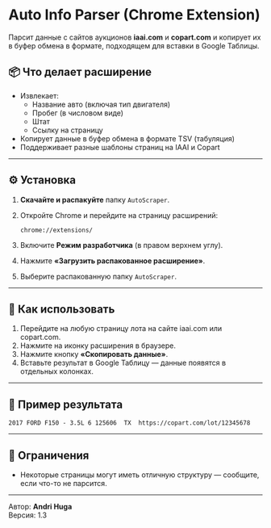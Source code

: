 # Auto Info Parser (Chrome Extension)

Парсит данные с сайтов аукционов **iaai.com** и **copart.com** и копирует их в буфер обмена в формате, подходящем для вставки в Google Таблицы.

## 📦 Что делает расширение

- Извлекает:
  - Название авто (включая тип двигателя)
  - Пробег (в числовом виде)
  - Штат
  - Ссылку на страницу
- Копирует данные в буфер обмена в формате TSV (табуляция)
- Поддерживает разные шаблоны страниц на IAAI и Copart

---

## ⚙️ Установка

1. **Скачайте и распакуйте** папку `AutoScraper`.
2. Откройте Chrome и перейдите на страницу расширений:

   ```
   chrome://extensions/
   ```

3. Включите **Режим разработчика** (в правом верхнем углу).
4. Нажмите **«Загрузить распакованное расширение»**.
5. Выберите распакованную папку `AutoScraper`.

---

## 🧪 Как использовать

1. Перейдите на любую страницу лота на сайте iaai.com или copart.com.
2. Нажмите на иконку расширения в браузере.
3. Нажмите кнопку **«Скопировать данные»**.
4. Вставьте результат в Google Таблицу — данные появятся в отдельных колонках.

---

## 📄 Пример результата

```
2017 FORD F150 - 3.5L 6	125606	TX	https://copart.com/lot/12345678
```

---

## 🚫 Ограничения

- Некоторые страницы могут иметь отличную структуру — сообщите, если что-то не парсится.

---

Автор: **Andri Huga**  
Версия: 1.3
